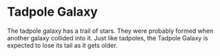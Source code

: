 # Tadpole Galaxy

The tadpole galaxy has a trail of stars. They were probably formed when another
galaxy collided into it. Just like tadpoles, the Tadpole Galaxy is expected to
lose its tail as it gets older.
